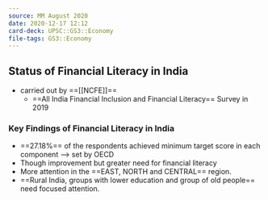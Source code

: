 ```yaml
---
source: MM August 2020
date: 2020-12-17 12:12
card-deck: UPSC::GS3::Economy
file-tags: GS3::Economy 
---
```


## Status of Financial Literacy in India
- carried out by ==[[NCFE]]==
	- ==All India Financial Inclusion and Financial Literacy== Survey in 2019

### Key Findings of Financial Literacy in India
- ==27.18%== of the respondents achieved minimum target score in each component --> set by OECD
- Though improvement but greater need for financial literacy
- More attention in the ==EAST, NORTH and CENTRAL== region.
- ==Rural India, groups with lower education and group of old people== need focused attention.


